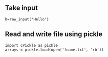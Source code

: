 ## Take input
```
h=raw_input('Hello')
```

## Read and write file using pickle
```
import cPickle as pickle
arrays = pickle.load(open('fname.txt', 'rb'))
```
